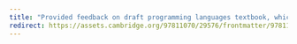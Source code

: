 ```yaml
---
title: "Provided feedback on draft programming languages textbook, which was incorporated into final version"
redirect: https://assets.cambridge.org/97811070/29576/frontmatter/9781107029576_frontmatter.pdf#page=18
---
```

